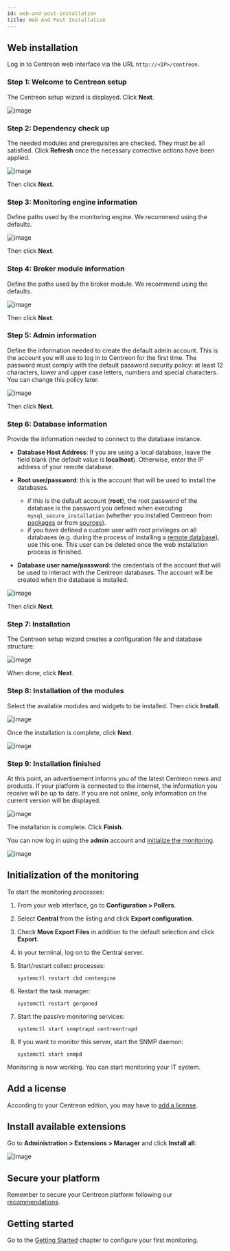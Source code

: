 ```yaml
---
id: web-and-post-installation
title: Web And Post Installation
---
```


## Web installation

Log in to Centreon web interface via the URL `http://<IP>/centreon`.

### Step 1: Welcome to Centreon setup

The Centreon setup wizard is displayed. Click **Next**.

![image](../assets/installation/acentreonwelcome.png)

### Step 2: Dependency check up

The needed modules and prerequisites are checked. They must be all satisfied. Click **Refresh**
once the necessary corrective actions have been applied.

![image](../assets/installation/acentreoncheckmodules.png)

Then click **Next**.

### Step 3: Monitoring engine information

Define paths used by the monitoring engine. We recommend using the defaults.

![image](../assets/installation/amonitoringengine2.png)

Then click **Next**.

### Step 4: Broker module information

Define the paths used by the broker module. We recommend using the defaults.

![image](../assets/installation/abrokerinfo2.png)

Then click **Next**.

### Step 5: Admin information

Define the information needed to create the default admin account. This is the account you will use to log in to Centreon for the first time. The password must comply with the default password security policy: at least 12 characters, lower and upper case letters, numbers and special characters. You can change this policy later.

![image](../assets/installation/aadmininfo.png)

Then click **Next**.

### Step 6: Database information

Provide the information needed to connect to the database instance.

- **Database Host Address**: If you are using a local database, leave the field blank (the default value is **localhost**). Otherwise, enter the IP address of your remote database.
- **Root user/password**: this is the account that will be used to install the databases.
   - if this is the default account (**root**), the root password of the database is the password you defined when executing `mysql_secure_installation` (whether you installed Centreon from [packages](installation-of-a-central-server/using-packages.md#secure-the-database) or from [sources](installation-of-a-central-server/using-sources.md#secure-the-database)).
   - if you have defined a custom user with root privileges on all databases (e.g. during the process of installing a [remote database](../installation/installation-of-a-central-server/using-packages.md#with-a-remote-database)), use this one. This user can be deleted once the web installation process is finished.

- **Database user name/password**: the credentials of the account that will be used to interact with the Centreon databases. The account will be created when the database is installed.

![image](../assets/installation/adbinfo.png)

Then click **Next**.

### Step 7: Installation

The Centreon setup wizard creates a configuration file and database structure:

![image](../assets/installation/adbconf.png)

When done, click **Next**.

### Step 8: Installation of the modules

Select the available modules and widgets to be installed. Then click **Install**.

![image](../assets/installation/module_installationa.png)

Once the installation is complete, click **Next**.

![image](../assets/installation/module_installationb.png)

### Step 9: Installation finished

At this point, an advertisement informs you of the latest Centreon news and
products. If your platform is connected to the internet, the information you receive
will be up to date. If you are not online, only information on the current version will be
displayed.

![image](../assets/installation/aendinstall.png)

The installation is complete. Click **Finish**.

You can now log in using the **admin** account and [initialize the monitoring](#initialization-of-the-monitoring).

![image](../assets/installation/aconnection.png)

## Initialization of the monitoring

To start the monitoring processes:

1. From your web interface, go to **Configuration > Pollers**.
2. Select **Central** from the listing and click
**Export configuration**.
3. Check **Move Export Files** in addition to the default selection and click
**Export**.
4. In your terminal, log on to the Central server.
5. Start/restart collect processes:

    ```shell
    systemctl restart cbd centengine
    ```

6. Restart the task manager:

    ```shell
    systemctl restart gorgoned
    ```

7. Start the passive monitoring services:

    ```shell
    systemctl start snmptrapd centreontrapd
    ```

8. If you want to monitor this server, start the SNMP daemon:

    ```shell
    systemctl start snmpd
    ```

Monitoring is now working. You can start monitoring your IT system.

## Add a license

According to your Centreon edition, you may have to [add a license](../administration/licenses.md).

## Install available extensions

Go to **Administration > Extensions > Manager** and click
**Install all**:

![image](../assets/installation/extensions-manager.png)

## Secure your platform

Remember to secure your Centreon platform following our
[recommendations](../administration/secure-platform.md).

## Getting started

Go to the [Getting Started](../getting-started/welcome.md)
chapter to configure your first monitoring.
